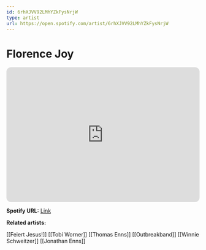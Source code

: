 ```yaml
---
id: 6rhXJVV92LMhYZkFysNrjW
type: artist
url: https://open.spotify.com/artist/6rhXJVV92LMhYZkFysNrjW
---
```

# Florence Joy

<iframe style="border-radius:12px" src="https://open.spotify.com/embed/artist/6rhXJVV92LMhYZkFysNrjW" width="100%" height="352" frameBorder="0" allowfullscreen="" allow="autoplay; clipboard-write; encrypted-media; fullscreen; picture-in-picture" loading="lazy"></iframe>

**Spotify URL:** [Link](https://open.spotify.com/artist/6rhXJVV92LMhYZkFysNrjW)

**Related artists:**

[[Feiert Jesus!]]
[[Tobi Worner]]
[[Thomas Enns]]
[[Outbreakband]]
[[Winnie Schweitzer]]
[[Jonathan Enns]]
